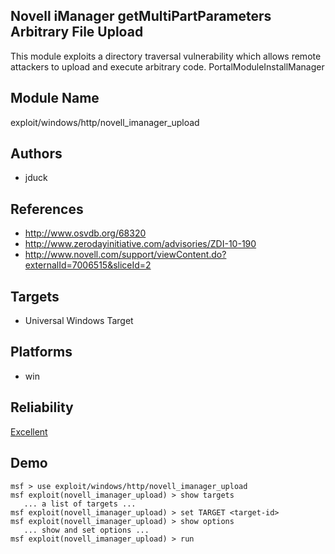 ## Novell iManager getMultiPartParameters Arbitrary File Upload

This module exploits a directory traversal vulnerability 
which allows remote attackers to upload and execute 
arbitrary code. PortalModuleInstallManager


## Module Name
exploit/windows/http/novell_imanager_upload

## Authors
* jduck


## References
* http://www.osvdb.org/68320
* http://www.zerodayinitiative.com/advisories/ZDI-10-190
* http://www.novell.com/support/viewContent.do?externalId=7006515&sliceId=2



## Targets
* Universal Windows Target


## Platforms
* win

## Reliability
[Excellent](https://github.com/rapid7/metasploit-framework/wiki/Exploit-Ranking)

## Demo

```
msf > use exploit/windows/http/novell_imanager_upload
msf exploit(novell_imanager_upload) > show targets
   ... a list of targets ...
msf exploit(novell_imanager_upload) > set TARGET <target-id>
msf exploit(novell_imanager_upload) > show options
   ... show and set options ...
msf exploit(novell_imanager_upload) > run
```
    
    